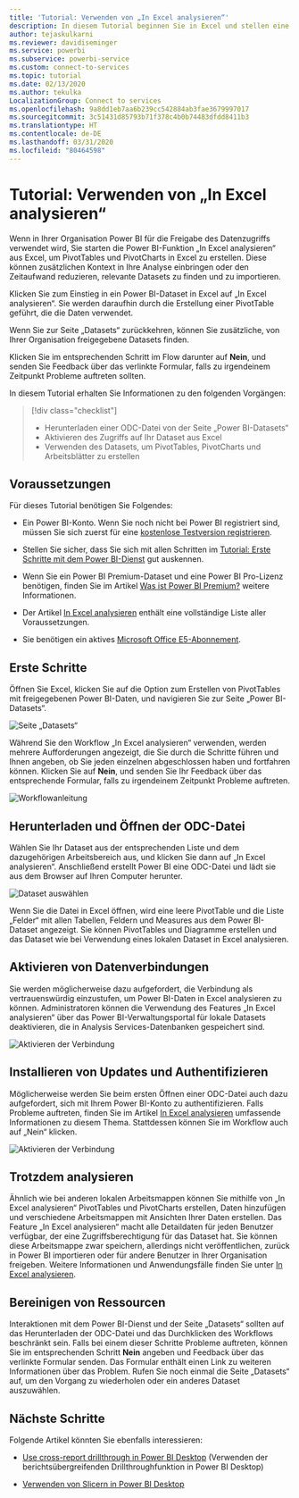 ```yaml
---
title: 'Tutorial: Verwenden von „In Excel analysieren“'
description: In diesem Tutorial beginnen Sie in Excel und stellen eine Verbindung zu der Seite „Power BI-Datasets“ her, um Datasets in Excel zu importieren.
author: tejaskulkarni
ms.reviewer: davidiseminger
ms.service: powerbi
ms.subservice: powerbi-service
ms.custom: connect-to-services
ms.topic: tutorial
ms.date: 02/13/2020
ms.author: tekulka
LocalizationGroup: Connect to services
ms.openlocfilehash: 9a8dd1eb7aa6b239cc542884ab3fae3679997017
ms.sourcegitcommit: 3c51431d85793b71f378c4b0b74483dfdd8411b3
ms.translationtype: HT
ms.contentlocale: de-DE
ms.lasthandoff: 03/31/2020
ms.locfileid: "80464598"
---
```

# <a name="tutorial-use-power-bi-analyze-in-excel-starting-in-excel"></a>Tutorial: Verwenden von „In Excel analysieren“

Wenn in Ihrer Organisation Power BI für die Freigabe des Datenzugriffs verwendet wird, Sie starten die Power BI-Funktion „In Excel analysieren“ aus Excel, um PivotTables und PivotCharts in Excel zu erstellen. Diese können zusätzlichen Kontext in Ihre Analyse einbringen oder den Zeitaufwand reduzieren, relevante Datasets zu finden und zu importieren.

Klicken Sie zum Einstieg in ein Power BI-Dataset in Excel auf „In Excel analysieren“. Sie werden daraufhin durch die Erstellung einer PivotTable geführt, die die Daten verwendet.  

Wenn Sie zur Seite „Datasets“ zurückkehren, können Sie zusätzliche, von Ihrer Organisation freigegebene Datasets finden.

Klicken Sie im entsprechenden Schritt im Flow darunter auf **Nein**, und senden Sie Feedback über das verlinkte Formular, falls zu irgendeinem Zeitpunkt Probleme auftreten sollten.  

In diesem Tutorial erhalten Sie Informationen zu den folgenden Vorgängen:

> [!div class="checklist"]
> * Herunterladen einer ODC-Datei von der Seite „Power BI-Datasets“
> * Aktivieren des Zugriffs auf Ihr Dataset aus Excel
> * Verwenden des Datasets, um PivotTables, PivotCharts und Arbeitsblätter zu erstellen

## <a name="prerequisites"></a>Voraussetzungen

Für dieses Tutorial benötigen Sie Folgendes:

* Ein Power BI-Konto. Wenn Sie noch nicht bei Power BI registriert sind, müssen Sie sich zuerst für eine [kostenlose Testversion registrieren](https://app.powerbi.com/signupredirect?pbi_source=web).

* Stellen Sie sicher, dass Sie sich mit allen Schritten im [Tutorial: Erste Schritte mit dem Power BI-Dienst](https://docs.microsoft.com/power-bi/service-get-started) gut auskennen.

* Wenn Sie ein Power BI Premium-Dataset und eine Power BI Pro-Lizenz benötigen, finden Sie im Artikel [Was ist Power BI Premium?](https://docs.microsoft.com/power-bi/service-premium-what-is) weitere Informationen.

* Der Artikel [In Excel analysieren](https://docs.microsoft.com/power-bi/service-analyze-in-excel#requirements) enthält eine vollständige Liste aller Voraussetzungen.

* Sie benötigen ein aktives [Microsoft Office E5-Abonnement](https://www.microsoft.com/microsoft-365/business/office-365-enterprise-e5-business-software?activetab=pivot%3aoverviewtab).

## <a name="get-started"></a>Erste Schritte

Öffnen Sie Excel, klicken Sie auf die Option zum Erstellen von PivotTables mit freigegebenen Power BI-Daten, und navigieren Sie zur Seite „Power BI-Datasets“.

![Seite „Datasets“](media/service-tutorial-analyze-in-excel/tutorial-analyze-in-excel-01.png)

Während Sie den Workflow „In Excel analysieren“ verwenden, werden mehrere Aufforderungen angezeigt, die Sie durch die Schritte führen und Ihnen angeben, ob Sie jeden einzelnen abgeschlossen haben und fortfahren können. Klicken Sie auf **Nein**, und senden Sie Ihr Feedback über das entsprechende Formular, falls zu irgendeinem Zeitpunkt Probleme auftreten.

![Workflowanleitung](media/service-tutorial-analyze-in-excel/tutorial-analyze-in-excel-02.png)

## <a name="download-and-open-the-odc-file"></a>Herunterladen und Öffnen der ODC-Datei

Wählen Sie Ihr Dataset aus der entsprechenden Liste und dem dazugehörigen Arbeitsbereich aus, und klicken Sie dann auf „In Excel analysieren“. Anschließend erstellt Power BI eine ODC-Datei und lädt sie aus dem Browser auf Ihren Computer herunter.

![Dataset auswählen](media/service-tutorial-analyze-in-excel/tutorial-analyze-in-excel-03.png)

Wenn Sie die Datei in Excel öffnen, wird eine leere PivotTable und die Liste „Felder“ mit allen Tabellen, Feldern und Measures aus dem Power BI-Dataset angezeigt. Sie können PivotTables und Diagramme erstellen und das Dataset wie bei Verwendung eines lokalen Dataset in Excel analysieren.

## <a name="enable-data-connections"></a>Aktivieren von Datenverbindungen

Sie werden möglicherweise dazu aufgefordert, die Verbindung als vertrauenswürdig einzustufen, um Power BI-Daten in Excel analysieren zu können. Administratoren können die Verwendung des Features „In Excel analysieren“ über das Power BI-Verwaltungsportal für lokale Datasets deaktivieren, die in Analysis Services-Datenbanken gespeichert sind.

![Aktivieren der Verbindung](media/service-tutorial-analyze-in-excel/tutorial-analyze-in-excel-04.png)

## <a name="install-updates-and-authenticate"></a>Installieren von Updates und Authentifizieren

Möglicherweise werden Sie beim ersten Öffnen einer ODC-Datei auch dazu aufgefordert, sich mit Ihrem Power BI-Konto zu authentifizieren.  Falls Probleme auftreten, finden Sie im Artikel [In Excel analysieren](https://docs.microsoft.com/power-bi/service-analyze-in-excel#sign-in-to-power-bi ) umfassende Informationen zu diesem Thema. Stattdessen können Sie im Workflow auch auf „Nein“ klicken.

![Aktivieren der Verbindung](media/service-tutorial-analyze-in-excel/tutorial-analyze-in-excel-05.png)

## <a name="analyze-away"></a>Trotzdem analysieren

Ähnlich wie bei anderen lokalen Arbeitsmappen können Sie mithilfe von „In Excel analysieren“ PivotTables und PivotCharts erstellen, Daten hinzufügen und verschiedene Arbeitsmappen mit Ansichten Ihrer Daten erstellen. Das Feature „In Excel analysieren“ macht alle Detaildaten für jeden Benutzer verfügbar, der eine Zugriffsberechtigung für das Dataset hat. Sie können diese Arbeitsmappe zwar speichern, allerdings nicht veröffentlichen, zurück in Power BI importieren oder für andere Benutzer in Ihrer Organisation freigeben. Weitere Informationen und Anwendungsfälle finden Sie unter [In Excel analysieren](https://docs.microsoft.com/power-bi/service-analyze-in-excel#analyze-away).

## <a name="clean-up-resources"></a>Bereinigen von Ressourcen

Interaktionen mit dem Power BI-Dienst und der Seite „Datasets“ sollten auf das Herunterladen der ODC-Datei und das Durchklicken des Workflows beschränkt sein. Falls bei einem dieser Schritte Probleme auftreten, können Sie im entsprechenden Schritt **Nein** angeben und Feedback über das verlinkte Formular senden. Das Formular enthält einen Link zu weiteren Informationen über das Problem. Rufen Sie noch einmal die Seite „Datasets“ auf, um den Vorgang zu wiederholen oder ein anderes Dataset auszuwählen.

## <a name="next-steps"></a>Nächste Schritte

Folgende Artikel könnten Sie ebenfalls interessieren:

* [Use cross-report drillthrough in Power BI Desktop](https://docs.microsoft.com/power-bi/desktop-cross-report-drill-through) (Verwenden der berichtsübergreifenden Drillthroughfunktion in Power BI Desktop)

* [Verwenden von Slicern in Power BI Desktop](https://docs.microsoft.com/power-bi/visuals/power-bi-visualization-slicers)
